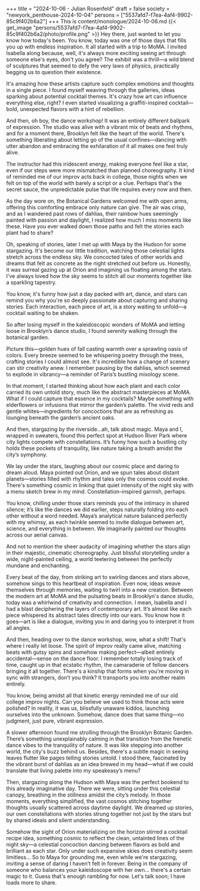 +++
title = "2024-10-06 - Julian Rosenfeld"
draft = false
society = "newyork_penthouse-2024-10-04"
persons = ["5537afd7-f7ea-4af4-9902-85c9f402b6a2"]
+++
This is content/monologue/2024-10-06.md
{{< get_image "persons/5537afd7-f7ea-4af4-9902-85c9f402b6a2/photo/profile.png" >}}
Hey there, just wanted to let you know how today's been.
You know, today was one of those days that fills you up with endless inspiration. It all started with a trip to MoMA. I invited Isabella along because, well, it's always more exciting seeing art through someone else's eyes, don't you agree? The exhibit was a thrill—a wild blend of sculptures that seemed to defy the very laws of physics, practically begging us to question their existence.

It's amazing how these artists capture such complex emotions and thoughts in a single piece. I found myself weaving through the galleries, ideas sparking about potential cocktail themes. It's crazy how art can influence everything else, right? I even started visualizing a graffiti-inspired cocktail—bold, unexpected flavors with a hint of rebellion.

And then, oh boy, the dance workshop! It was an entirely different ballpark of expression. The studio was alive with a vibrant mix of beats and rhythms, and for a moment there, Brooklyn felt like the heart of the world. There's something liberating about letting go of the usual confines—dancing with utter abandon and embracing the exhilaration of it all makes one feel truly alive.

The instructor had this iridescent energy, making everyone feel like a star, even if our steps were more mismatched than planned choreography. It kind of reminded me of our improv acts back in college, those nights when we felt on top of the world with barely a script or a clue. Perhaps that's the secret sauce, the unpredictable pulse that life requires every now and then.

As the day wore on, the Botanical Gardens welcomed me with open arms, offering this comforting embrace only nature can give. The air was crisp, and as I wandered past rows of dahlias, their rainbow hues seemingly painted with passion and daylight, I realized how much I miss moments like these. Have you ever walked down those paths and felt the stories each plant had to share?

Oh, speaking of stories, later I met up with Maya by the Hudson for some stargazing. It's become our little tradition, watching those celestial lights stretch across the endless sky. We concocted tales of other worlds and dreams that felt as concrete as the night stretched out before us. Honestly, it was surreal gazing up at Orion and imagining us floating among the stars. I've always loved how the sky seems to stitch all our moments together like a sparkling tapestry.

You know, it's funny how just a day packed with art, dance, and stars can remind you why you're so deeply passionate about capturing and sharing stories. Each interaction, each piece of art, is a story waiting to unfold—a cocktail waiting to be shaken.

So after losing myself in the kaleidoscopic wonders of MoMA and letting loose in Brooklyn’s dance studio, I found serenity walking through the botanical garden.

Picture this—golden hues of fall casting warmth over a sprawling oasis of colors. Every breeze seemed to be whispering poetry through the trees, crafting stories I could almost see. It's incredible how a change of scenery can stir creativity anew. I remember pausing by the dahlias, which seemed to explode in vibrancy—a reminder of Paris’s bustling mixology scene.

In that moment, I started thinking about how each plant and each color carried its own untold story, much like the abstract masterpieces at MoMA. What if I could capture that essence in my cocktails? Maybe something with elderflowers or infusions that mirror the garden’s palette. The vivid reds and gentle whites—ingredients for concoctions that are as refreshing as lounging beneath the garden’s ancient oaks.

And then, stargazing by the riverside...ah, talk about magic. Maya and I, wrapped in sweaters, found this perfect spot at Hudson River Park where city lights compete with constellations. It’s funny how such a bustling city holds these pockets of tranquility, like nature taking a breath amidst the city’s symphony.

We lay under the stars, laughing about our cosmic place and daring to dream aloud. Maya pointed out Orion, and we spun tales about distant planets—stories filled with rhythm and tales only the cosmos could evoke. There's something cosmic in linking that quiet intensity of the night sky with a menu sketch brew in my mind. Constellation-inspired garnish, perhaps.

You know, chilling under those stars reminds you of the intimacy in shared silence; it’s like the dances we did earlier, steps naturally folding into each other without a word needed. Maya’s analytical nature balanced perfectly with my whimsy, as each twinkle seemed to invite dialogue between art, science, and everything in between. We imaginarily painted our thoughts across our aerial canvas.

And not to mention the sheer audacity of imagining whether the stars align in their majestic, cinematic choreography. Just blissful storytelling under a wide, night-painted ceiling, a world teetering between the perfectly mundane and enchanting.

Every beat of the day, from striking art to swirling dances and stars above, somehow sings to this heartbeat of inspiration. Even now, ideas weave themselves through memories, waiting to twirl into a new creation.
Between the modern art at MoMA and the pulsating beats in Brooklyn's dance studio, today was a whirlwind of creativity and connection. I mean, Isabella and I had a blast deciphering the layers of contemporary art. It’s almost like each piece whispered its abstract tales directly into our ears. You know how it goes—art is like a dialogue, inviting you in and daring you to interpret it from all angles. 

And then, heading over to the dance workshop, wow, what a shift! That's where I really let loose. The spirit of improv really came alive, matching beats with gutsy spins and somehow making perfect—albeit entirely accidental—sense on the dance floor. I remember totally losing track of time, caught up in that ecstatic rhythm, the camaraderie of fellow dancers bringing it all together. There's a kinship that forms when you're moving in sync with strangers, don’t you think? It transports you into another realm entirely.

You know, being amidst all that kinetic energy reminded me of our old college improv nights. Can you believe we used to think those acts were polished? In reality, it was us, blissfully unaware kiddos, launching ourselves into the unknown. Somehow, dance does that same thing—no judgment, just pure, vibrant expression.

A slower afternoon found me strolling through the Brooklyn Botanic Garden. There’s something unexplainably calming in that transition from the frenetic dance vibes to the tranquility of nature. It was like stepping into another world, the city's buzz behind us. Besides, there's a subtle magic in seeing leaves flutter like pages telling stories untold. I stood there, fascinated by the vibrant burst of dahlias as an idea brewed in my head—what if we could translate that living palette into my speakeasy’s menu?

Then, stargazing along the Hudson with Maya was the perfect bookend to this already imaginative day. There we were, sitting under this celestial canopy, breathing in the stillness amidst the city’s melody. In those moments, everything simplified, the vast cosmos stitching together thoughts usually scattered across daytime daylight. We dreamed up stories, our own constellations with stories strung together not just by the stars but by shared ideals and silent understanding. 

Somehow the sight of Orion materializing on the horizon stirred a cocktail recipe idea, something cosmic to reflect the clean, untainted lines of the night sky—a celestial concoction dancing between flavors as bold and brilliant as each star. Only under such expansive skies does creativity seem limitless... So to Maya for grounding me, even while we're stargazing, inviting a sense of daring I haven’t felt in forever. Being in the company of someone who balances your kaleidoscope with her own... there's a certain magic to it.
Guess that's enough rambling for now. Let's talk soon; I have loads more to share.
